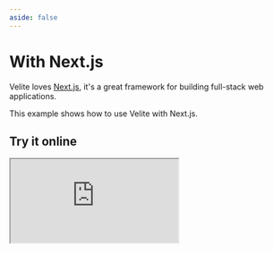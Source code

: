 ```yaml
---
aside: false
---
```


# With Next.js

Velite loves [Next.js](https://nextjs.org/), it's a great framework for building full-stack web applications.

This example shows how to use Velite with Next.js.

## Try it online

<iframe class="stackblitz" src="https://stackblitz.com/edit/velite-nextjs?embed=1&view=editor" />

## Source code

👉 https://stackblitz.com/github/zce/velite/tree/main/examples/nextjs

See [examples](https://github.com/zce/velite/tree/main/examples) for more examples.

## Project structure

```text
nextjs
├── app                      # Next.js app directory
│   ├── layout.tsx
│   ├── page.tsx
│   └── etc...
├── components
│   ├── mdx-content.tsx
│   └── etc...
├── content                  # content directory
│   ├── categories
│   │   ├── journal.jpg
│   │   ├── journal.yml
│   │   └── etc...
│   ├── options
│   │   └── index.yml
│   ├── pages
│   │   ├── about
│   │   │   └── index.mdx
│   │   └── contact
|   |       ├── img.png and more...
│   │       └── index.mdx
│   ├── posts
│   │   ├── 1970-01-01-style-guide
│   │   │   ├── cover.jpg and more...
│   │   │   └── index.md
│   │   └── 1992-02-25-hello-world
│   │       ├── cover.jpg and more...
│   │       └── index.md
│   └── tags
│       └── index.yml
├── public                   # public directory
│   ├── favicon.ico
│   └── etc...
├── .gitignore
├── package.json
├── README.md
├── tsconfig.json
└── velite.config.ts         # Velite config file
```

## Usage

```shell
$ npm install # install dependencies
$ npm run dev # run build with watch mode
$ npm run build # build content by velite
```

Refer to [Integration with Next.js](../guide/with-nextjs.md) for more details about Velite with Next.js.
